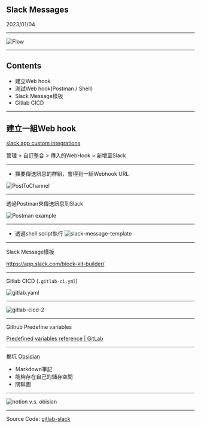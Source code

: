 ## Slack Messages
2023/01/04

---

![Flow](./flow.png)

---

## Contents
* 建立Web hook
* 測試Web hook(Postman / Shell)
* Slack Message樣板
* Gitlab CICD

---

## 建立一組Web hook

[slack app custom integrations](https://cnyesteam.slack.com/apps/manage/custom-integrations)


管理 > 自訂整合 > 傳入的WebHook > 新增至Slack

---

* 擇要傳送訊息的群組，會得到一組Webhook URL

![PostToChannel](postToChannel.png)

---

透過Postman來傳送訊息到Slack

![Postman example](postman.png)

---

* 透過shell script執行 
![slack-message-template](./slack-mseesage.png)

---

Slack Message樣板

https://app.slack.com/block-kit-builder/

---

Gitlab CICD (`.gitlab-ci.yml`)

![gitlab.yaml](gitlab-ci.png)

---

![gitlab-cicd-2](gitlab-cicd-2.png)

---

Github Predefine variables

[Predefined variables reference | GitLab](https://docs.gitlab.com/ee/ci/variables/predefined_variables.html)

---

推坑 [Obsidian](https://obsidian.md/)
* Ｍarkdown筆記
* 能夠存在自己的儲存空間
* 關聯圖

---

![notion v.s. obisian](notion_obsidian.png)

---

Source Code: [gitlab-slack](https://gitlab.cnyes.cool/taiyijiang/gitlab-slack/-/tree/master)